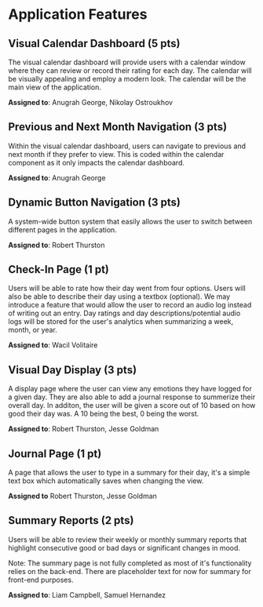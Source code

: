 # Application Features

## Visual Calendar Dashboard (5 pts)

The visual calendar dashboard will provide users with a calendar window where they can review or record their rating for each day. The calendar will be visually appealing and employ a modern look. The calendar will be the main view of the application.

**Assigned to**: Anugrah George, Nikolay Ostroukhov

## Previous and Next Month Navigation (3 pts)

Within the visual calendar dashboard, users can navigate to previous and next month if they prefer to view. This is coded within the calendar component as it only impacts the calendar dashboard.

**Assigned to**: Anugrah George

## Dynamic Button Navigation (3 pts)

A system-wide button system that easily allows the user to switch between different pages in the application.

**Assigned to**: Robert Thurston 

## Check-In Page (1 pt)

Users will be able to rate how their day went from four options. Users will also be able to describe their day using a textbox (optional). We may introduce a feature that would allow the user to record an audio log instead of writing out an entry. Day ratings and day descriptions/potential audio logs will be stored for the user's analytics when summarizing a week, month, or year. 

**Assigned to**: Wacil Volitaire

## Visual Day Display (3 pts)

A display page where the user can view any emotions they have logged for a given day. They are also able to add a journal response to summerize their overall day. In additon, the user will be given a score out of 10 based on how good their day was. A 10 being the best, 0 being the worst.

**Assigned to**: Robert Thurston, Jesse Goldman

## Journal Page (1 pt)
A page that allows the user to type in a summary for their day, it's a simple text box which automatically saves when changing the view.

**Assigned to** Robert Thurston, Jesse Goldman

## Summary Reports (2 pts)

Users will be able to review their weekly or monthly summary reports that highlight consecutive good or bad days or significant changes in mood.

Note: The summary page is not fully completed as most of it's functionality relies on the back-end. There are placeholder text for now for summary for front-end purposes.

**Assigned to**: Liam Campbell, Samuel Hernandez 

